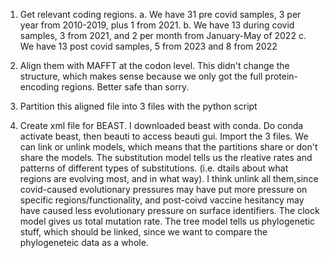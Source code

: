 1. Get relevant coding regions.
    a. We have 31 pre covid samples, 3 per year from 2010-2019, plus 1 from 2021.
    b. We have 13 during covid samples, 3 from 2021, and 2 per month from January-May of 2022
    c. We have 13 post covid samples, 5 from 2023 and 8 from 2022

2. Align them with MAFFT at the codon level. This didn't change the structure, which makes
sense because we only got the full protein-encoding regions. Better safe than sorry.

3. Partition this aligned file into 3 files with the python script

4. Create xml file for BEAST. I downloaded beast with conda. Do conda activate beast, then beauti to access beauti gui. Import the 3 files. We can link or unlink models, which means that the partitions share or don't share the models. The substitution model tells us the rleative rates and patterns of different types of substitutions. (i.e. dtails about what regions are evolving most, and in what way). I think unlink all them,since covid-caused evolutionary pressures may have put more pressure on specific regions/functionality, and post-coivd vaccine hesitancy may have caused less evolutionary pressure on surface identifiers. The clock model gives us total mutation rate. The tree model tells us phylogenetic stuff, which should be linked, since we want to compare the phylogeneteic data as a whole.

